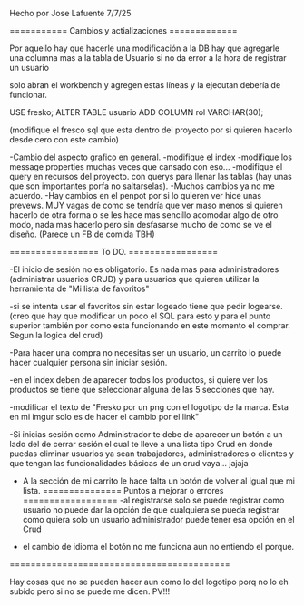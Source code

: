 Hecho por Jose Lafuente 7/7/25

=========== Cambios y actializaciones ============= 

Por aquello hay que hacerle una modificación a la DB hay que agregarle una columna mas a la tabla de Usuario si no da error a la hora de registrar un usuario

solo abran el workbench y agregen estas líneas y la ejecutan debería de funcionar.

USE fresko;
ALTER TABLE usuario ADD COLUMN rol VARCHAR(30);

(modifique el fresco sql que esta dentro del proyecto por si quieren hacerlo desde cero con este cambio)

-Cambio del aspecto grafico en general.
-modifique el index 
-modifique los message properties muchas veces que cansado con eso...
-modifique el query en recursos del proyecto. con querys para llenar las tablas (hay unas que son importantes porfa no saltarselas). 
-Muchos cambios ya no me acuerdo.
-Hay cambios en el penpot por si lo quieren ver hice unas prevews. MUY vagas de como se tendría que ver maso menos si quieren hacerlo de otra forma o se les hace mas sencillo acomodar algo de otro modo, nada mas hacerlo pero sin desfasarse mucho de como se ve el diseño. (Parece un FB de comida TBH)

================= To DO. =================

-El inicio de sesión no es obligatorio. Es nada mas para administradores (administrar usuarios CRUD) y para usuarios que quieren utilizar la herramienta de "Mi lista de favoritos" 

-si se intenta usar el favoritos sin estar logeado tiene que pedir logearse. (creo que hay que modificar un poco el SQL para esto y para el punto superior también por como esta funcionando en este momento el comprar. Segun la logica del crud)

-Para hacer una compra no necesitas ser un usuario, un carrito lo puede hacer cualquier persona sin iniciar sesión. 

-en el index deben de aparecer todos los productos, si quiere ver los productos se tiene que seleccionar alguna de las 5 secciones que hay. 

-modificar el texto de "Fresko por un png  con el logotipo de la marca. Esta en  mi imgur solo es de hacer el cambio por el link"

-Si inicias sesión como Administrador te debe de aparecer un botón a un lado del de cerrar sesión el cual te lleve a una lista tipo Crud en donde puedas eliminar usuarios ya sean trabajadores, administradores o clientes y que tengan las funcionalidades básicas de un crud vaya... jajaja 

- A la  sección de mi carrito le hace falta un botón de volver al igual que mi lista. 
=============== Puntos a mejorar o errores ==================
-al registrarse solo se puede registrar como usuario no puede dar la opción de que cualquiera se pueda registrar como quiera solo un usuario administrador puede tener esa opción en el Crud

- el cambio de idioma el botón no me funciona aun no entiendo el porque. 


==========================================

Hay cosas que no se pueden hacer aun como lo del logotipo porq no lo eh subido pero si no se puede me dicen. PV!!!
